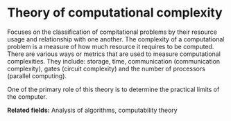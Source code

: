 # Theory of computational complexity
Focuses on the classification of compitational problems by their resource usage and relationship with one another. The complexity of a computational problem is a measure of how much resource it requires to be computed. There are various ways or metrics that are used to measure computational complexities. They include: storage, time, communication (communication complexity), gates (circuit complexity) and the number of processors (parallel computing).

One of the primary role of this theory is to determine the practical limits of the computer.

**Related fields:** Analysis of algorithms, computability theory
